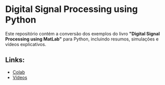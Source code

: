 # Digital Signal Processing using Python

Este repositório contém a conversão dos exemplos do livro **"Digital Signal Processing using MatLab"** para Python, incluindo resumos, simulações e vídeos explicativos.

## Links:

- [Colab]([notebooks/transformada_z.ipynb](https://colab.research.google.com/drive/1-5RX9PR8-LW3qeTXtP7xs34U3rBjicZO?usp=sharing))
- [Vídeos]()
